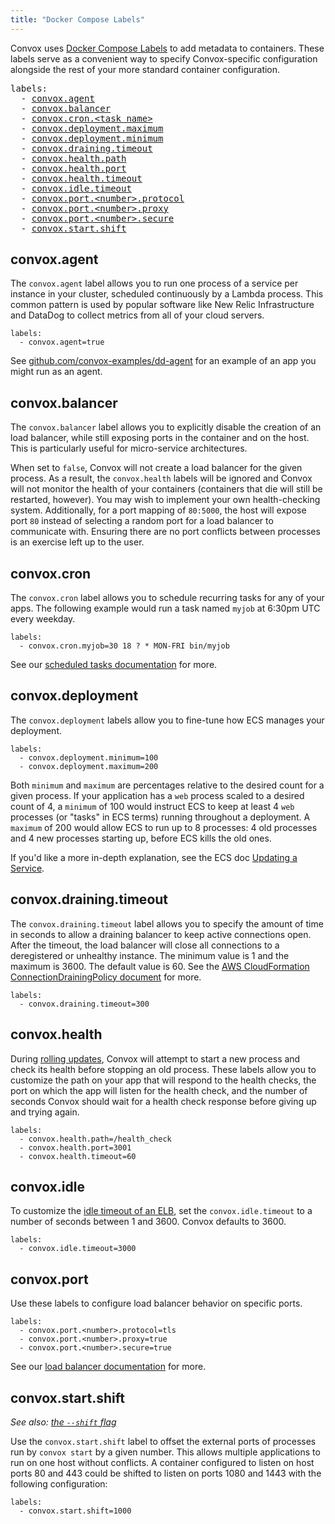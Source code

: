```yaml
---
title: "Docker Compose Labels"
---
```


Convox uses [Docker Compose Labels](https://docs.docker.com/compose/compose-file/#/labels) to add metadata to containers. These labels serve as a convenient way to specify Convox-specific configuration alongside the rest of your more standard container configuration.

<pre>
labels:
  - <a href="#convoxagent">convox.agent</a>
  - <a href="#convoxbalancer">convox.balancer</a>
  - <a href="#convoxcron">convox.cron.&lt;task name&gt;</a>
  - <a href="#convoxdeployment">convox.deployment.maximum</a>
  - <a href="#convoxdeployment">convox.deployment.minimum</a>
  - <a href="#convoxdrainingtimeout">convox.draining.timeout</a>
  - <a href="#convoxhealth">convox.health.path</a>
  - <a href="#convoxhealth">convox.health.port</a>
  - <a href="#convoxhealth">convox.health.timeout</a>
  - <a href="#convoxidle">convox.idle.timeout</a>
  - <a href="#convoxport">convox.port.&lt;number&gt;.protocol</a>
  - <a href="#convoxport">convox.port.&lt;number&gt;.proxy</a>
  - <a href="#convoxport">convox.port.&lt;number&gt;.secure</a>
  - <a href="#convoxstart">convox.start.shift</a>
</pre>

## convox.agent

The `convox.agent` label allows you to run one process of a service per instance in your cluster, scheduled continuously by a Lambda process. This common pattern is used by popular software like New Relic Infrastructure and DataDog to collect metrics from all of your cloud servers.

    labels:
      - convox.agent=true

See [github.com/convox-examples/dd-agent](https://github.com/convox-examples/dd-agent) for an example of an app you might run as an agent.

## convox.balancer

The `convox.balancer` label allows you to explicitly disable the creation of an load balancer, while still exposing ports in the container and on the host. This is particularly useful for micro-service architectures.

When set to `false`, Convox will not create a load balancer for the given process. As a result, the `convox.health` labels will be ignored and Convox will not monitor the health of your containers (containers that die will still be restarted, however). You may wish to implement your own health-checking system. Additionally, for a port mapping of `80:5000`, the host will expose port `80` instead of selecting a random port for a load balancer to communicate with. Ensuring there are no port conflicts between processes is an exercise left up to the user.

## convox.cron

The `convox.cron` label allows you to schedule recurring tasks for any of your apps. The following example would run a task named `myjob` at 6:30pm UTC every weekday.

    labels:
      - convox.cron.myjob=30 18 ? * MON-FRI bin/myjob

See our [scheduled tasks documentation](/docs/scheduled-tasks) for more.

## convox.deployment

The `convox.deployment` labels allow you to fine-tune how ECS manages your deployment.

    labels:
      - convox.deployment.minimum=100
      - convox.deployment.maximum=200

Both `minimum` and `maximum` are percentages relative to the desired count for a given process. If your application has a `web` process scaled to a desired count of 4, a `minimum` of 100 would instruct ECS to keep at least 4 `web` processes (or "tasks" in ECS terms) running throughout a deployment. A `maximum` of 200 would allow ECS to run up to 8 processes: 4 old processes and 4 new processes starting up, before ECS kills the old ones.

If you'd like a more in-depth explanation, see the ECS doc [Updating a Service](http://docs.aws.amazon.com/AmazonECS/latest/developerguide/update-service.html).

## convox.draining.timeout

The `convox.draining.timeout` label allows you to specify the amount of time in seconds to allow a draining balancer to keep active connections open. After the timeout, the load balancer will close all connections to a deregistered or unhealthy instance. The minimum value is 1 and the maximum is 3600. The default value is 60. See the [AWS CloudFormation ConnectionDrainingPolicy document](http://docs.aws.amazon.com/AWSCloudFormation/latest/UserGuide/aws-properties-ec2-elb-connectiondrainingpolicy.html) for more.

    labels:
      - convox.draining.timeout=300

## convox.health

During [rolling updates](/docs/rolling-updates), Convox will attempt to start a new process and check its health before stopping an old process. These labels allow you to customize the path on your app that will respond to the health checks, the port on which the app will listen for the health check, and the number of seconds Convox should wait for a health check response before giving up and trying again.

    labels:
      - convox.health.path=/health_check
      - convox.health.port=3001
      - convox.health.timeout=60

## convox.idle

To customize the [idle timeout of an ELB](http://docs.aws.amazon.com/elasticloadbalancing/latest/classic/config-idle-timeout.html), set the `convox.idle.timeout` to a number of seconds between 1 and 3600. Convox defaults to 3600.

    labels:
      - convox.idle.timeout=3000

## convox.port

Use these labels to configure load balancer behavior on specific ports.

    labels:
      - convox.port.<number>.protocol=tls
      - convox.port.<number>.proxy=true
      - convox.port.<number>.secure=true

See our [load balancer documentation](/docs/load-balancers) for more.

## convox.start.shift

_See also: [the `--shift` flag](/docs/running-locally/#shifting-ports)_

Use the `convox.start.shift` label to offset the external ports of processes run by `convox start` by a given number. This allows multiple applications to run on one host without conflicts. A container configured to listen on host ports 80 and 443 could be shifted to listen on ports 1080 and 1443 with the following configuration:

    labels:
      - convox.start.shift=1000
